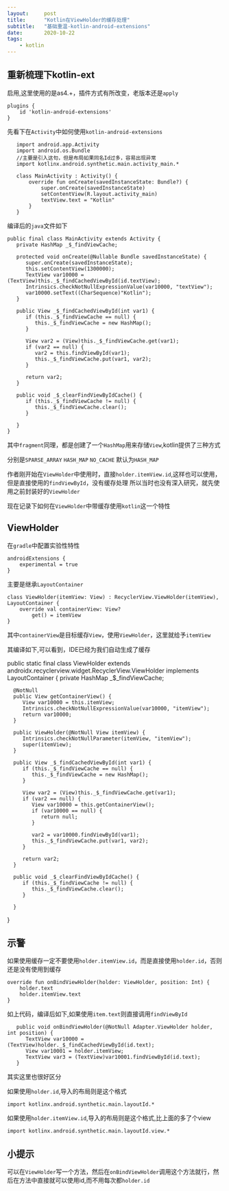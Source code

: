 ```yaml
---
layout:     post
title:      "Kotlin在ViewHolder的缓存处理"
subtitle:   "基础重温-kotlin-android-extensions"
date:       2020-10-22
tags:
    - kotlin
---
```


## 重新梳理下kotlin-ext

启用,这里使用的是as4.+，插件方式有所改变，老版本还是`apply`

    plugins {
        id 'kotlin-android-extensions'
    }

先看下在`Activity`中如何使用`kotlin-android-extensions`

       import android.app.Activity
       import android.os.Bundle
       //主要是引入这句，但是布局如果同名Id过多，容易出现异常
       import kotlinx.android.synthetic.main.activity_main.*

       class MainActivity : Activity() {
           override fun onCreate(savedInstanceState: Bundle?) {
               super.onCreate(savedInstanceState)
               setContentView(R.layout.activity_main)
               textView.text = "Kotlin"
           }
       }

编译后的`java`文件如下

    public final class MainActivity extends Activity {
       private HashMap _$_findViewCache;

       protected void onCreate(@Nullable Bundle savedInstanceState) {
          super.onCreate(savedInstanceState);
          this.setContentView(1300000);
          TextView var10000 = (TextView)this._$_findCachedViewById(id.textView);
          Intrinsics.checkNotNullExpressionValue(var10000, "textView");
          var10000.setText((CharSequence)"Kotlin");
       }

       public View _$_findCachedViewById(int var1) {
          if (this._$_findViewCache == null) {
             this._$_findViewCache = new HashMap();
          }

          View var2 = (View)this._$_findViewCache.get(var1);
          if (var2 == null) {
             var2 = this.findViewById(var1);
             this._$_findViewCache.put(var1, var2);
          }

          return var2;
       }

       public void _$_clearFindViewByIdCache() {
          if (this._$_findViewCache != null) {
             this._$_findViewCache.clear();
          }

       }
    }

其中`fragment`同理，都是创建了一个`HashMap`用来存储`View`,kotlin提供了三种方式

分别是`SPARSE_ARRAY` `HASH_MAP` `NO_CACHE` 默认为`HASH_MAP`

作者刚开始在`ViewHolder`中使用时，直接`holder.itemView.id`,这样也可以使用，但是直接使用的`findViewById`，没有缓存处理
所以当时也没有深入研究，就先使用之前封装好的`ViewHolder`

现在记录下如何在`ViewHolder`中带缓存使用`kotlin`这一个特性

## ViewHolder

在`gradle`中配置实验性特性

    androidExtensions {
        experimental = true
    }

主要是继承`LayoutContainer`

    class ViewHolder(itemView: View) : RecyclerView.ViewHolder(itemView), LayoutContainer {
        override val containerView: View?
            get() = itemView
    }

其中`containerView`是目标缓存`View`，使用`ViewHolder`，这里就给予`itemView`

其编译如下,可以看到，IDE已经为我们自动生成了缓存

   public static final class ViewHolder extends androidx.recyclerview.widget.RecyclerView.ViewHolder implements LayoutContainer {
      private HashMap _$_findViewCache;

      @NotNull
      public View getContainerView() {
         View var10000 = this.itemView;
         Intrinsics.checkNotNullExpressionValue(var10000, "itemView");
         return var10000;
      }

      public ViewHolder(@NotNull View itemView) {
         Intrinsics.checkNotNullParameter(itemView, "itemView");
         super(itemView);
      }

      public View _$_findCachedViewById(int var1) {
         if (this._$_findViewCache == null) {
            this._$_findViewCache = new HashMap();
         }

         View var2 = (View)this._$_findViewCache.get(var1);
         if (var2 == null) {
            View var10000 = this.getContainerView();
            if (var10000 == null) {
               return null;
            }

            var2 = var10000.findViewById(var1);
            this._$_findViewCache.put(var1, var2);
         }

         return var2;
      }

      public void _$_clearFindViewByIdCache() {
         if (this._$_findViewCache != null) {
            this._$_findViewCache.clear();
         }

      }
   }

## 示警

如果使用缓存一定不要使用`holder.itemView.id`，而是直接使用`holder.id`，否则还是没有使用到缓存

    override fun onBindViewHolder(holder: ViewHolder, position: Int) {
        holder.text
        holder.itemView.text
    }

如上代码，编译后如下,如果使用`item.text`则直接调用`findViewById`

       public void onBindViewHolder(@NotNull Adapter.ViewHolder holder, int position) {
          TextView var10000 = (TextView)holder._$_findCachedViewById(id.text);
          View var10001 = holder.itemView;
          TextView var3 = (TextView)var10001.findViewById(id.text);
       }

其实这里也很好区分

如果使用`holder.id`,导入的布局则是这个格式

    import kotlinx.android.synthetic.main.layoutId.*

如果使用`holder.itemView.id`,导入的布局则是这个格式,比上面的多了个view

    import kotlinx.android.synthetic.main.layoutId.view.*

## 小提示

可以在`ViewHolder`写一个方法，然后在`onBindViewHolder`调用这个方法就行，然后在方法中直接就可以使用id,而不用每次都`holder.id`